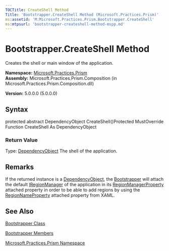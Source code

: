 ```yaml
---
TOCTitle: CreateShell Method
Title: 'Bootstrapper.CreateShell Method (Microsoft.Practices.Prism)'
ms:assetid: 'M:Microsoft.Practices.Prism.Bootstrapper.CreateShell'
ms:mtpsurl: 'bootstrapper-createshell-method-mspp.md'
---
```


# Bootstrapper.CreateShell Method

Creates the shell or main window of the application.

**Namespace:** [Microsoft.Practices.Prism](https://msdn.microsoft.com/library/microsoft.practices.prism)
**Assembly:** Microsoft.Practices.Prism.Composition (in Microsoft.Practices.Prism.Composition.dll)

**Version:** 5.0.0.0 (5.0.0.0)

## Syntax
protected abstract DependencyObject CreateShell()Protected MustOverride Function CreateShell As DependencyObject
### Return Value

Type: [DependencyObject](http://msdn.microsoft.com/en-us/library/ms589309)
The shell of the application.

## Remarks

 If the returned instance is a [DependencyObject](http://msdn.microsoft.com/en-us/library/ms589309), the [Bootstrapper](https://msdn.microsoft.com/library/microsoft.practices.prism.bootstrapper) will attach the default [IRegionManager](https://msdn.microsoft.com/library/microsoft.practices.prism.regions.iregionmanager) of the application in its [RegionManagerProperty](https://msdn.microsoft.com/library/microsoft.practices.prism.regions.regionmanager.regionmanagerproperty) attached property in order to be able to add regions by using the [RegionNameProperty](https://msdn.microsoft.com/library/microsoft.practices.prism.regions.regionmanager.regionnameproperty) attached property from XAML.

## See Also
[Bootstrapper Class](https://msdn.microsoft.com/library/microsoft.practices.prism.bootstrapper)

[Bootstrapper Members](https://msdn.microsoft.com/allmembers.t:microsoft.practices.prism.bootstrapper)

[Microsoft.Practices.Prism Namespace](https://msdn.microsoft.com/library/microsoft.practices.prism)
